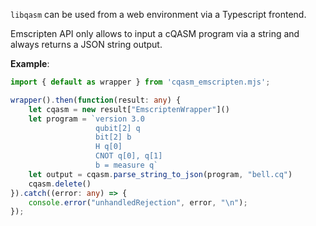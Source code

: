 `libqasm` can be used from a web environment via a Typescript frontend.

Emscripten API only allows to input a cQASM program via a string
and always returns a JSON string output. 

**Example**:

```typescript
import { default as wrapper } from 'cqasm_emscripten.mjs';

wrapper().then(function(result: any) {
    let cqasm = new result["EmscriptenWrapper"]()
    let program = `version 3.0        
                   qubit[2] q 
                   bit[2] b        
                   H q[0]
                   CNOT q[0], q[1]
                   b = measure q`
    let output = cqasm.parse_string_to_json(program, "bell.cq")
    cqasm.delete()
}).catch((error: any) => {
    console.error("unhandledRejection", error, "\n");
});
```
